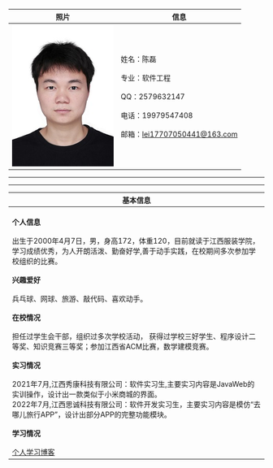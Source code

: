 | <center>照片     | <center>信息    |
| :-------------: | :------------- |
| ![图片](./zhaopian5.jpg)      | 姓名：陈磊  <br><br> 专业：软件工程<br><br> QQ：2579632147<br><br> 电话：19979547408<br><br> 邮箱：<lei17707050441@163.com>       |  

****


---
| <center>基本信息    |
| :------------- |
| <br>**个人信息**<br><br>出生于2000年4月7日，男，身高172，体重120，目前就读于江西服装学院，学习成绩优秀，为人开朗活泼、勤奋好学,善于动手实践，在校期间多次参加学校组织的比赛。<br><br>**兴趣爱好**<br><br>兵乓球、网球、旅游、敲代码、喜欢动手。<br><br>**在校情况**<br><br>担任过学生会干部，组织过多次学校活动， 获得过学校三好学生、程序设计二等奖、知识竞赛三等奖；参加江西省ACM比赛，数学建模竞赛。<br><br>**实习情况**<br><br>2021年7月,江西秀康科技有限公司：软件实习生,主要实习内容是JavaWeb的实训操作，设计出一款类似于小米商城的界面。<br>2022年7月,江西思诚科技有限公司：软件开发实习生，主要实习内容是模仿“去哪儿旅行APP”，设计出部分APP的完整功能模块。<br><br>**学习情况**<br><br>[个人学习博客](https://blog.csdn.net/chenlei456)|
